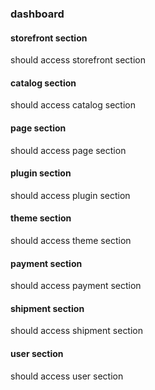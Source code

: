 ### dashboard

#### storefront section
should access storefront section

#### catalog section
should access catalog section

#### page section
should access page section

#### plugin section
should access plugin section

#### theme section
should access theme section

#### payment section
should access payment section

#### shipment section
should access shipment section

#### user section
should access user section

